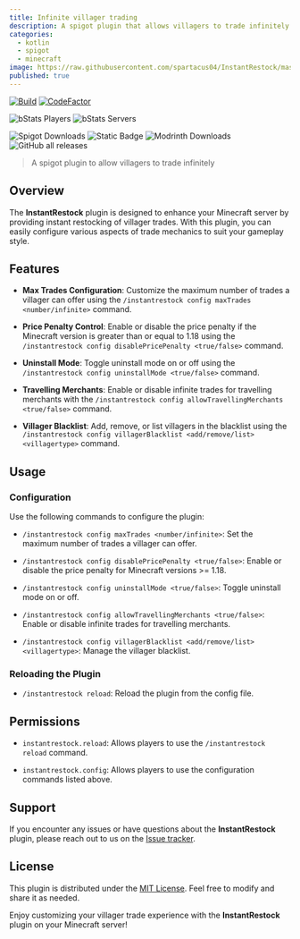 ```yaml
---
title: Infinite villager trading
description: A spigot plugin that allows villagers to trade infinitely.
categories:
  - kotlin
  - spigot
  - minecraft
image: https://raw.githubusercontent.com/spartacus04/InstantRestock/master/icon.webp
published: true
---
```


[![Build](https://github.com/spartacus04/InstantRestock/actions/workflows/gradle.yml/badge.svg)](https://github.com/spartacus04/InstantRestock/actions/workflows/gradle.yml)
[![CodeFactor](https://www.codefactor.io/repository/github/spartacus04/instantrestock/badge)](https://www.codefactor.io/repository/github/spartacus04/instantrestock)

![bStats Players](https://img.shields.io/bstats/players/16589)
![bStats Servers](https://img.shields.io/bstats/servers/16589)

![Spigot Downloads](https://img.shields.io/spiget/downloads/88098?label=Spigot%20Downloads)
![Static Badge](https://img.shields.io/badge/Hangar%20Downloads-Not%20available-red?link=https%3A%2F%2Fhangar.papermc.io%2Fspartacus04%2FInfiniteVillagerTrades)
![Modrinth Downloads](https://img.shields.io/modrinth/dt/7pdfxYHV?label=Modrinth%20downloads&color=00cc00)
![GitHub all releases](https://img.shields.io/github/downloads/spartacus04/instantrestock/total?label=Github%20downloads)

> A spigot plugin to allow villagers to trade infinitely

## Overview

The **InstantRestock** plugin is designed to enhance your Minecraft server by providing instant restocking of villager trades. With this plugin, you can easily configure various aspects of trade mechanics to suit your gameplay style.

## Features

- **Max Trades Configuration**: Customize the maximum number of trades a villager can offer using the `/instantrestock config maxTrades <number/infinite>` command.

- **Price Penalty Control**: Enable or disable the price penalty if the Minecraft version is greater than or equal to 1.18 using the `/instantrestock config disablePricePenalty <true/false>` command.

- **Uninstall Mode**: Toggle uninstall mode on or off using the `/instantrestock config uninstallMode <true/false>` command.

- **Travelling Merchants**: Enable or disable infinite trades for travelling merchants with the `/instantrestock config allowTravellingMerchants <true/false>` command.

- **Villager Blacklist**: Add, remove, or list villagers in the blacklist using the `/instantrestock config villagerBlacklist <add/remove/list> <villagertype>` command.

## Usage

### Configuration

Use the following commands to configure the plugin:

- `/instantrestock config maxTrades <number/infinite>`: Set the maximum number of trades a villager can offer.

- `/instantrestock config disablePricePenalty <true/false>`: Enable or disable the price penalty for Minecraft versions >= 1.18.

- `/instantrestock config uninstallMode <true/false>`: Toggle uninstall mode on or off.

- `/instantrestock config allowTravellingMerchants <true/false>`: Enable or disable infinite trades for travelling merchants.

- `/instantrestock config villagerBlacklist <add/remove/list> <villagertype>`: Manage the villager blacklist.

### Reloading the Plugin

- `/instantrestock reload`: Reload the plugin from the config file.

## Permissions

- `instantrestock.reload`: Allows players to use the `/instantrestock reload` command.

- `instantrestock.config`: Allows players to use the configuration commands listed above.

## Support

If you encounter any issues or have questions about the **InstantRestock** plugin, please reach out to us on the [Issue tracker](https://github.com/spartacus04/InstantRestock/issues).

## License

This plugin is distributed under the [MIT License](https://github.com/spartacus04/InstantRestock/blob/master/LICENSE). Feel free to modify and share it as needed.

Enjoy customizing your villager trade experience with the **InstantRestock** plugin on your Minecraft server!

